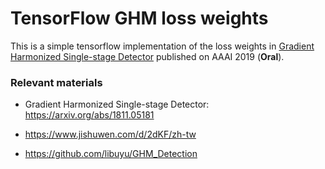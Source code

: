 # TensorFlow GHM loss weights
This is a simple tensorflow implementation of the loss weights in [Gradient Harmonized Single-stage Detector](https://arxiv.org/abs/1811.05181) published on AAAI 2019 (**Oral**).

### Relevant materials
- Gradient Harmonized Single-stage Detector: https://arxiv.org/abs/1811.05181

- https://www.jishuwen.com/d/2dKF/zh-tw

- https://github.com/libuyu/GHM_Detection
